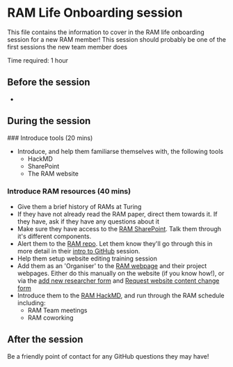 # RAM Life Onboarding session

This file contains the information to cover in the RAM life onboarding session for a new RAM member!
This session should probably be one of the first sessions the new team member does

Time required: 1 hour

## Before the session
* 

## During the session

### Introduce tools (20 mins)
* Introduce, and help them familiarse themselves with, the following tools
    * HackMD
    * SharePoint
    * The RAM website

### Introduce RAM resources (40 mins)
* Give them a brief history of RAMs at Turing
* If they have not already read the RAM paper, direct them towards it. If they have, ask if they have any questions about it
* Make sure they have access to the [RAM SharePoint](https://thealanturininstitute.sharepoint.com/sites/RAM/Shared%20Documents/Forms/AllItems.aspx). Talk them through it's different components.
* Alert them to the [RAM repo](https://github.com/alan-turing-institute/research-application-management). Let them know they'll go through this in more detail in their [intro to GitHub](./github.md) session.
* Help them setup website editing training session
* Add them as an 'Organiser' to the [RAM webpage](https://www.turing.ac.uk/research/research-programmes/tools-practices-and-systems/research-application-management) and their project webpages. Either do this manually on the website (if you know how!), or via the [add new researcher form](https://turingcomplete.topdesk.net/tas/public/ssp/content/serviceflow?unid=35b8d40067004f9484c9fb06ade41d65) and [Request website content change form](https://turingcomplete.topdesk.net/tas/public/ssp/content/serviceflow?unid=3ed00cd98cfb4aedb8972ad1bc53cc3d)
* Introduce them to the [RAM HackMD](https://hackmd.io/team/TuringRAMs?nav=overview), and run through the RAM schedule including:
    - RAM Team meetings
    - RAM coworking


## After the session

Be a friendly point of contact for any GitHub questions they may have!